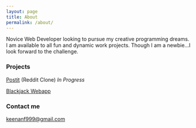 ```yaml
---
layout: page
title: About
permalink: /about/
---
```


Novice Web Developer looking to pursue my creative programming dreams. I am available to all fun and dynamic work projects.  Though I am a newbie...I look forward to the challenge.

### Projects

[Postit](https://github.com/KeenanF999/postit-temp) (Reddit Clone) *In Progress*


[Blackjack Webapp](https://github.com/KeenanF999/Blackjack-webapp)


### Contact me

[keenanf999@gmail.com](mailto:email@domain.com)
